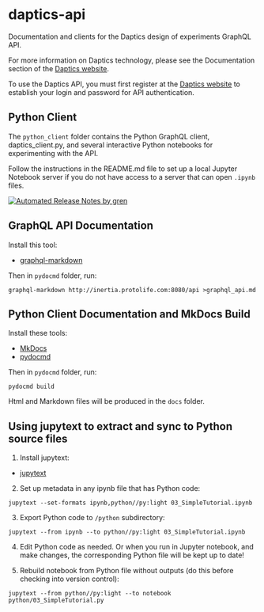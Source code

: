 # daptics-api

Documentation and clients for the Daptics design of experiments GraphQL API.

For more information on Daptics technology, please see the Documentation section
of the [Daptics website](https://daptics.ai).

To use the Daptics API, you must first register at the [Daptics website](https://daptics.ai)
to establish your login and password for API authentication.


## Python Client

The `python_client` folder contains the Python GraphQL client, daptics_client.py,
and several interactive Python notebooks for experimenting with the API.

Follow the instructions in the README.md file to set up a local Jupyter Notebook
server if you do not have access to a server that can open `.ipynb` files.


[![Automated Release Notes by gren](https://img.shields.io/badge/%F0%9F%A4%96-release%20notes-00B2EE.svg)](https://github-tools.github.io/github-release-notes/)


## GraphQL API Documentation

Install this tool:

* [graphql-markdown]()

Then in `pydocmd` folder, run:

```
graphql-markdown http://inertia.protolife.com:8080/api >graphql_api.md
```

## Python Client Documentation and MkDocs Build

Install these tools:

* [MkDocs](https://www.mkdocs.org/)
* [pydocmd](https://niklasrosenstein.github.io/pydoc-markdown)

Then in `pydocmd` folder, run:

```
pydocmd build
```

Html and Markdown files will be produced in the `docs` folder.


## Using jupytext to extract and sync to Python source files

1. Install jupytext:

* [jupytext](https://github.com/mwouts/jupytext)

2. Set up metadata in any ipynb file that has Python code:

```
jupytext --set-formats ipynb,python//py:light 03_SimpleTutorial.ipynb
```

3. Export Python code to `/python` subdirectory:

```
jupytext --from ipynb --to python//py:light 03_SimpleTutorial.ipynb
```

4. Edit Python code as needed. Or when you run in Jupyter notebook, and make changes, the
corresponding Python file will be kept up to date!

5. Rebuild notebook from Python file without outputs (do this before checking into
version control):

```
jupytext --from python//py:light --to notebook python/03_SimpleTutorial.py
```
